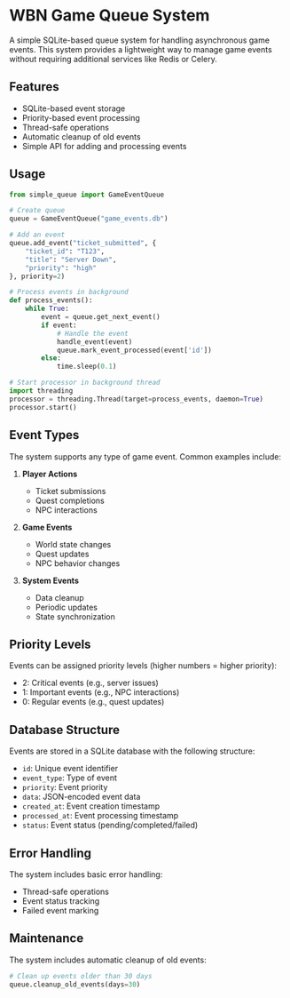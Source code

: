 # WBN Game Queue System

A simple SQLite-based queue system for handling asynchronous game events. This system provides a lightweight way to manage game events without requiring additional services like Redis or Celery.

## Features

- SQLite-based event storage
- Priority-based event processing
- Thread-safe operations
- Automatic cleanup of old events
- Simple API for adding and processing events

## Usage

```python
from simple_queue import GameEventQueue

# Create queue
queue = GameEventQueue("game_events.db")

# Add an event
queue.add_event("ticket_submitted", {
    "ticket_id": "T123",
    "title": "Server Down",
    "priority": "high"
}, priority=2)

# Process events in background
def process_events():
    while True:
        event = queue.get_next_event()
        if event:
            # Handle the event
            handle_event(event)
            queue.mark_event_processed(event['id'])
        else:
            time.sleep(0.1)

# Start processor in background thread
import threading
processor = threading.Thread(target=process_events, daemon=True)
processor.start()
```

## Event Types

The system supports any type of game event. Common examples include:

1. **Player Actions**
   - Ticket submissions
   - Quest completions
   - NPC interactions

2. **Game Events**
   - World state changes
   - Quest updates
   - NPC behavior changes

3. **System Events**
   - Data cleanup
   - Periodic updates
   - State synchronization

## Priority Levels

Events can be assigned priority levels (higher numbers = higher priority):
- 2: Critical events (e.g., server issues)
- 1: Important events (e.g., NPC interactions)
- 0: Regular events (e.g., quest updates)

## Database Structure

Events are stored in a SQLite database with the following structure:
- `id`: Unique event identifier
- `event_type`: Type of event
- `priority`: Event priority
- `data`: JSON-encoded event data
- `created_at`: Event creation timestamp
- `processed_at`: Event processing timestamp
- `status`: Event status (pending/completed/failed)

## Error Handling

The system includes basic error handling:
- Thread-safe operations
- Event status tracking
- Failed event marking

## Maintenance

The system includes automatic cleanup of old events:
```python
# Clean up events older than 30 days
queue.cleanup_old_events(days=30)
``` 